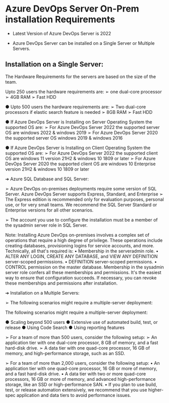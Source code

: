 # Azure DevOps Server On-Prem installation Requirements


* Latest Version of Azure DevOps Server is 2022

* Azure DevOps Server can be installed on a Single Server or Multiple Servers.


## Installation on a Single Server:

The Hardware Requirements for the servers are based on the size of the team.

Upto 250 users the hardware requirements are:
➢	one dual-core processor
➢	4GB RAM
➢	Fast HDD

●	Upto 500 users the hardware requirements are:
➢	Two dual-core processors if elastic search feature is needed
➢	8GB RAM
➢	Fast HDD

●	If Azure DevOps Server is Installing on Server Operating System the supported OS are:
➢	For Azure DevOps Server 2022 the supported server OS are windows 2022 & windows 2019
➢	For Azure DevOps Server 2020 the supported server OS windows 2019 & windows 2016

●	If Azure DevOps Server is Installing on Client Operating System the supported OS are:
➢	For Azure DevOps Server 2022 the supported client OS are windows 11 version 21H2 & windows 10 1809 or later
➢	For Azure DevOps Server 2020 the supported client OS are windows 10 Enterprise version 21H2 & windows 10 1809 or later

➔	 Azure SQL Database and SQL Server:

➢	Azure DevOps on-premises deployments require some version of SQL Server. Azure DevOps Server supports Express, Standard, and Enterprise
➢	The Express edition is recommended only for evaluation purposes, personal use, or for very small teams. We recommend the SQL Server Standard or Enterprise versions for all other scenarios.


➢	 The account you use to configure the installation must be a member of the sysadmin server role in SQL Server.

Note:
	Installing Azure DevOps on-premises involves a complex set of operations 	that 	require a high degree of privilege. These operations include creating 	databases, 	provisioning logins for service accounts, and more. Technically, all that's required 	is:
•	  Membership in the serveradmin role.
•	  ALTER ANY LOGIN, CREATE ANY DATABASE, and VIEW ANY 		 	 DEFINITION server-scoped permissions.
•	  DEFINITION server-scoped permissions.
•	  CONTROL permission on the master database.
Membership in the sysadmin server role confers all these memberships and permissions. It's the easiest way to ensure that configuration succeeds. If necessary, you can revoke these memberships and permissions after installation.

➔	Installation on a Multiple Servers:

➢	The following scenarios might require a multiple-server deployment:

The following scenarios might require a multiple-server deployment:

●	Scaling beyond 500 users
●	Extensive use of automated build, test, or release
●	Using Code Search
●	Using reporting features

➢	For a team of more than 500 users, consider the following setup:
➢	An application tier with one dual-core processor, 8 GB of memory, and a fast hard-disk drive.
➢	A data tier with one quad-core processor, 16 GB of memory, and high-performance storage, such as an SSD.

        
➢	For a team of more than 2,000 users, consider the following setup:
•	An application tier with one quad-core processor, 16 GB or more of memory, and a fast hard-disk drive.
•	A data tier with two or more quad-core processors, 16 GB or more of memory, and advanced high-performance storage, like an SSD or high-performance SAN.
•	If you plan to use build, test, or release automation extensively, we recommend that you use higher-spec application and data tiers to avoid performance issues.

